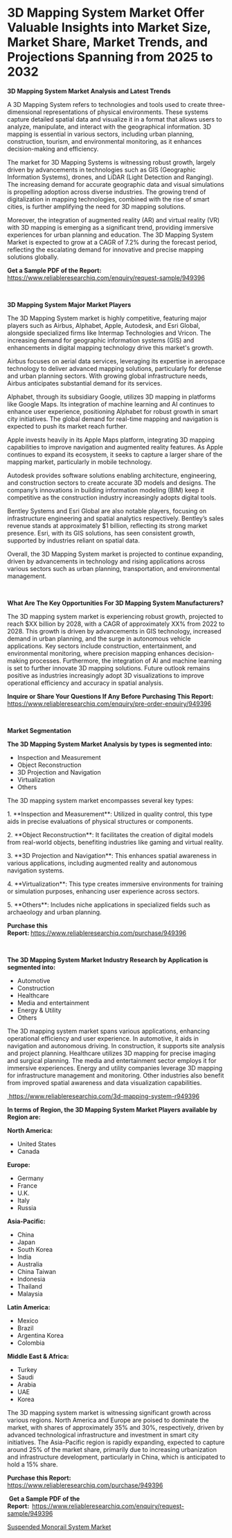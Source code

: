 <p><h1>3D Mapping System Market Offer Valuable Insights into Market Size, Market Share, Market Trends, and Projections Spanning from 2025 to 2032</h1></p><p><strong>3D Mapping System Market Analysis and Latest Trends</strong></p>
<p><p>A 3D Mapping System refers to technologies and tools used to create three-dimensional representations of physical environments. These systems capture detailed spatial data and visualize it in a format that allows users to analyze, manipulate, and interact with the geographical information. 3D mapping is essential in various sectors, including urban planning, construction, tourism, and environmental monitoring, as it enhances decision-making and efficiency.</p><p>The market for 3D Mapping Systems is witnessing robust growth, largely driven by advancements in technologies such as GIS (Geographic Information Systems), drones, and LiDAR (Light Detection and Ranging). The increasing demand for accurate geographic data and visual simulations is propelling adoption across diverse industries. The growing trend of digitalization in mapping technologies, combined with the rise of smart cities, is further amplifying the need for 3D mapping solutions.</p><p>Moreover, the integration of augmented reality (AR) and virtual reality (VR) with 3D mapping is emerging as a significant trend, providing immersive experiences for urban planning and education. The 3D Mapping System Market is expected to grow at a CAGR of 7.2% during the forecast period, reflecting the escalating demand for innovative and precise mapping solutions globally.</p></p>
<p><strong>Get a Sample PDF of the Report:&nbsp;</strong> <a href="https://www.reliableresearchiq.com/enquiry/request-sample/949396?utm_campaign=3109&utm_medium=2&utm_source=Github&utm_content=ia&utm_term=07032025&utm_id=3d-mapping-system">https://www.reliableresearchiq.com/enquiry/request-sample/949396</a></p>
<p>&nbsp;</p>
<p><strong>3D Mapping System Major Market Players</strong></p>
<p><p>The 3D Mapping System market is highly competitive, featuring major players such as Airbus, Alphabet, Apple, Autodesk, and Esri Global, alongside specialized firms like Intermap Technologies and Vricon. The increasing demand for geographic information systems (GIS) and enhancements in digital mapping technology drive this market's growth.</p><p>Airbus focuses on aerial data services, leveraging its expertise in aerospace technology to deliver advanced mapping solutions, particularly for defense and urban planning sectors. With growing global infrastructure needs, Airbus anticipates substantial demand for its services.</p><p>Alphabet, through its subsidiary Google, utilizes 3D mapping in platforms like Google Maps. Its integration of machine learning and AI continues to enhance user experience, positioning Alphabet for robust growth in smart city initiatives. The global demand for real-time mapping and navigation is expected to push its market reach further.</p><p>Apple invests heavily in its Apple Maps platform, integrating 3D mapping capabilities to improve navigation and augmented reality features. As Apple continues to expand its ecosystem, it seeks to capture a larger share of the mapping market, particularly in mobile technology.</p><p>Autodesk provides software solutions enabling architecture, engineering, and construction sectors to create accurate 3D models and designs. The company’s innovations in building information modeling (BIM) keep it competitive as the construction industry increasingly adopts digital tools.</p><p>Bentley Systems and Esri Global are also notable players, focusing on infrastructure engineering and spatial analytics respectively. Bentley’s sales revenue stands at approximately $1 billion, reflecting its strong market presence. Esri, with its GIS solutions, has seen consistent growth, supported by industries reliant on spatial data.</p><p>Overall, the 3D Mapping System market is projected to continue expanding, driven by advancements in technology and rising applications across various sectors such as urban planning, transportation, and environmental management.</p></p>
<p>&nbsp;</p>
<p><strong>What Are The Key Opportunities For 3D Mapping System Manufacturers?</strong></p>
<p><p>The 3D mapping system market is experiencing robust growth, projected to reach $XX billion by 2028, with a CAGR of approximately XX% from 2022 to 2028. This growth is driven by advancements in GIS technology, increased demand in urban planning, and the surge in autonomous vehicle applications. Key sectors include construction, entertainment, and environmental monitoring, where precision mapping enhances decision-making processes. Furthermore, the integration of AI and machine learning is set to further innovate 3D mapping solutions. Future outlook remains positive as industries increasingly adopt 3D visualizations to improve operational efficiency and accuracy in spatial analysis.</p></p>
<p><strong>Inquire or Share Your Questions If Any Before Purchasing This Report:</strong> <a href="https://www.reliableresearchiq.com/enquiry/pre-order-enquiry/949396?utm_campaign=3109&utm_medium=2&utm_source=Github&utm_content=ia&utm_term=07032025&utm_id=3d-mapping-system">https://www.reliableresearchiq.com/enquiry/pre-order-enquiry/949396</a></p>
<p>&nbsp;</p>
<p><strong>Market Segmentation</strong></p>
<p><strong>The 3D Mapping System Market Analysis by types is segmented into:</strong></p>
<p><ul><li>Inspection and Measurement</li><li>Object Reconstruction</li><li>3D Projection and Navigation</li><li>Virtualization</li><li>Others</li></ul></p>
<p><p>The 3D mapping system market encompasses several key types: </p><p>1. **Inspection and Measurement**: Utilized in quality control, this type aids in precise evaluations of physical structures or components. </p><p>2. **Object Reconstruction**: It facilitates the creation of digital models from real-world objects, benefiting industries like gaming and virtual reality.</p><p>3. **3D Projection and Navigation**: This enhances spatial awareness in various applications, including augmented reality and autonomous navigation systems.</p><p>4. **Virtualization**: This type creates immersive environments for training or simulation purposes, enhancing user experience across sectors. </p><p>5. **Others**: Includes niche applications in specialized fields such as archaeology and urban planning.</p></p>
<p><strong>Purchase this Report:&nbsp;</strong><a href="https://www.reliableresearchiq.com/purchase/949396?utm_campaign=3109&utm_medium=2&utm_source=Github&utm_content=ia&utm_term=07032025&utm_id=3d-mapping-system">https://www.reliableresearchiq.com/purchase/949396</a></p>
<p>&nbsp;</p>
<p><strong>The 3D Mapping System Market Industry Research by Application is segmented into:</strong></p>
<p><ul><li>Automotive</li><li>Construction</li><li>Healthcare</li><li>Media and entertainment</li><li>Energy & Utility</li><li>Others</li></ul></p>
<p><p>The 3D mapping system market spans various applications, enhancing operational efficiency and user experience. In automotive, it aids in navigation and autonomous driving. In construction, it supports site analysis and project planning. Healthcare utilizes 3D mapping for precise imaging and surgical planning. The media and entertainment sector employs it for immersive experiences. Energy and utility companies leverage 3D mapping for infrastructure management and monitoring. Other industries also benefit from improved spatial awareness and data visualization capabilities.</p></p>
<p><a href="https://www.reliableresearchiq.com/3d-mapping-system-r949396?utm_campaign=3109&utm_medium=2&utm_source=Github&utm_content=ia&utm_term=07032025&utm_id=3d-mapping-system">&nbsp;https://www.reliableresearchiq.com/3d-mapping-system-r949396</a></p>
<p><strong>In terms of Region, the 3D Mapping System Market Players available by Region are:</strong></p>
<p>
    <p> <strong> North America: </strong>
        <ul>
            <li>United States</li>
            <li>Canada</li>
        </ul>
        </p> 
    <p> <strong> Europe: </strong>
        <ul>
            <li>Germany</li>
            <li>France</li>
            <li>U.K.</li>
            <li>Italy</li>
            <li>Russia</li>
        </ul>
        </p> 
    <p> <strong> Asia-Pacific: </strong>
        <ul>
            <li>China</li>
            <li>Japan</li>
            <li>South Korea</li>
            <li>India</li>
            <li>Australia</li>
            <li>China Taiwan</li>
            <li>Indonesia</li>
            <li>Thailand</li>
            <li>Malaysia</li>
        </ul>
        </p> 
    <p> <strong> Latin America: </strong>
        <ul>
            <li>Mexico</li>
            <li>Brazil</li>
            <li>Argentina Korea</li>
            <li>Colombia</li>
        </ul>
        </p> 
    <p> <strong> Middle East & Africa: </strong>
        <ul>
            <li>Turkey</li>
            <li>Saudi</li>
            <li>Arabia</li>
            <li>UAE</li>
            <li>Korea</li>
        </ul>
    </p>
    </p>
<p><p>The 3D mapping system market is witnessing significant growth across various regions. North America and Europe are poised to dominate the market, with shares of approximately 35% and 30%, respectively, driven by advanced technological infrastructure and investment in smart city initiatives. The Asia-Pacific region is rapidly expanding, expected to capture around 25% of the market share, primarily due to increasing urbanization and infrastructure development, particularly in China, which is anticipated to hold a 15% share.</p></p>
<p><strong>Purchase this Report: </strong><a href="https://www.reliableresearchiq.com/purchase/949396?utm_campaign=3109&utm_medium=2&utm_source=Github&utm_content=ia&utm_term=07032025&utm_id=3d-mapping-system">https://www.reliableresearchiq.com/purchase/949396</a></p>
<p>&nbsp;<strong>Get a Sample PDF of the Report:&nbsp;&nbsp;</strong><a href="https://www.reliableresearchiq.com/enquiry/request-sample/949396?utm_campaign=3109&utm_medium=2&utm_source=Github&utm_content=ia&utm_term=07032025&utm_id=3d-mapping-system">https://www.reliableresearchiq.com/enquiry/request-sample/949396</a></p>
<p><strong></strong></p>
<p><p><a href="https://github.com/jhamygunler/Market-Research-Report-List-1/blob/main/suspended-monorail-system-market.md?utm_campaign=3109&utm_medium=2&utm_source=Github&utm_content=ia&utm_term=07032025&utm_id=3d-mapping-system">Suspended Monorail System Market</a></p></p>